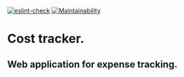 [![eslint-check](https://github.com/zakharovdm/cost-tracker/actions/workflows/eslint.yml/badge.svg)](https://github.com/zakharovdm/cost-tracker/actions/workflows/eslint.yml)
[![Maintainability](https://api.codeclimate.com/v1/badges/52e394cf88a3254e978e/maintainability)](https://codeclimate.com/github/zakharovdm/cost-tracker/maintainability)

# Cost tracker.

## Web application for expense tracking.